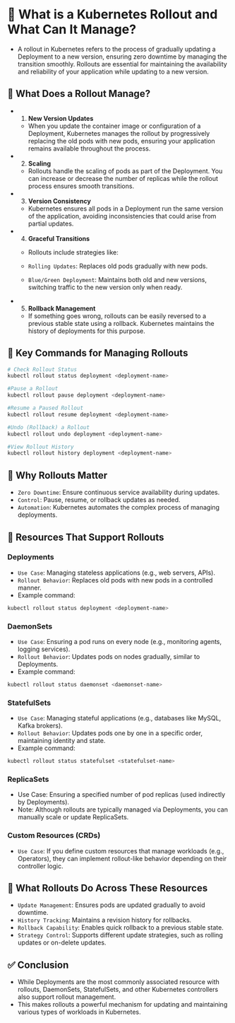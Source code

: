 # 🚀 What is a Kubernetes Rollout and What Can It Manage?
* A rollout in Kubernetes refers to the process of gradually updating a Deployment to a new version, ensuring zero downtime by managing the transition smoothly. Rollouts are essential for maintaining the availability and reliability of your application while updating to a new version.

## 🔹 What Does a Rollout Manage?
* 1. **New Version Updates**
   * When you update the container image or configuration of a Deployment, Kubernetes manages the rollout by progressively replacing the old pods with new pods, ensuring your application remains available throughout the process.

* 2. **Scaling**
   * Rollouts handle the scaling of pods as part of the Deployment. You can increase or decrease the number of replicas while the rollout process ensures smooth transitions.

* 3. **Version Consistency**
   * Kubernetes ensures all pods in a Deployment run the same version of the application, avoiding inconsistencies that could arise from partial updates.

* 4. **Graceful Transitions**
   * Rollouts include strategies like:

   * `Rolling Updates`: Replaces old pods gradually with new pods.
   * `Blue/Green Deployment`: Maintains both old and new versions, switching traffic to the new version only when ready.
* 5. **Rollback Management**
   * If something goes wrong, rollouts can be easily reversed to a previous stable state using a rollback. Kubernetes maintains the history of deployments for this purpose.

## 🔷 Key Commands for Managing Rollouts
```bash
# Check Rollout Status
kubectl rollout status deployment <deployment-name>

#Pause a Rollout
kubectl rollout pause deployment <deployment-name>

#Resume a Paused Rollout
kubectl rollout resume deployment <deployment-name>

#Undo (Rollback) a Rollout
kubectl rollout undo deployment <deployment-name>

#View Rollout History
kubectl rollout history deployment <deployment-name>
```

## 🌟 Why Rollouts Matter
* `Zero Downtime`: Ensure continuous service availability during updates.
* `Control`: Pause, resume, or rollback updates as needed.
* `Automation`: Kubernetes automates the complex process of managing deployments.

## 🚀 Resources That Support Rollouts
### Deployments

   * `Use Case`: Managing stateless applications (e.g., web servers, APIs).
   * `Rollout Behavior`: Replaces old pods with new pods in a controlled manner.
   * Example command:
   ```bash
   kubectl rollout status deployment <deployment-name>
   ```
### DaemonSets

   * `Use Case`: Ensuring a pod runs on every node (e.g., monitoring agents, logging services).
   * `Rollout Behavior`: Updates pods on nodes gradually, similar to Deployments.
   * Example command:
   ```bash
   kubectl rollout status daemonset <daemonset-name>
   ```
### StatefulSets

  * `Use Case`: Managing stateful applications (e.g., databases like MySQL, Kafka brokers).
  * `Rollout Behavior`: Updates pods one by one in a specific order, maintaining identity and state.
  * Example command:
  ```bash
  kubectl rollout status statefulset <statefulset-name>
  ```
### ReplicaSets

  * Use Case: Ensuring a specified number of pod replicas (used indirectly by Deployments).
  * Note: Although rollouts are typically managed via Deployments, you can manually scale or update ReplicaSets.

### Custom Resources (CRDs)
  * `Use Case`: If you define custom resources that manage workloads (e.g., Operators), they can implement rollout-like behavior depending on their controller logic.

## 🔹 What Rollouts Do Across These Resources
* `Update Management`: Ensures pods are updated gradually to avoid downtime.
* `History Tracking`: Maintains a revision history for rollbacks.
* `Rollback Capability`: Enables quick rollback to a previous stable state.
* `Strategy Control`: Supports different update strategies, such as rolling updates or on-delete updates.
 
## ✅ Conclusion
* While Deployments are the most commonly associated resource with rollouts, DaemonSets, StatefulSets, and other Kubernetes controllers also support rollout management.
*  This makes rollouts a powerful mechanism for updating and maintaining various types of workloads in Kubernetes.
